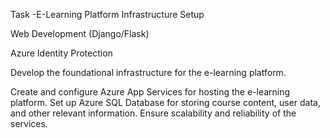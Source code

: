 Task -E-Learning Platform Infrastructure Setup

Web Development (Django/Flask)

Azure Identity Protection

Develop the foundational infrastructure for the e-learning platform.



Create and configure Azure App Services for hosting the e-learning platform.
Set up Azure SQL Database for storing course content, user data, and other relevant information.
Ensure scalability and reliability of the services.
